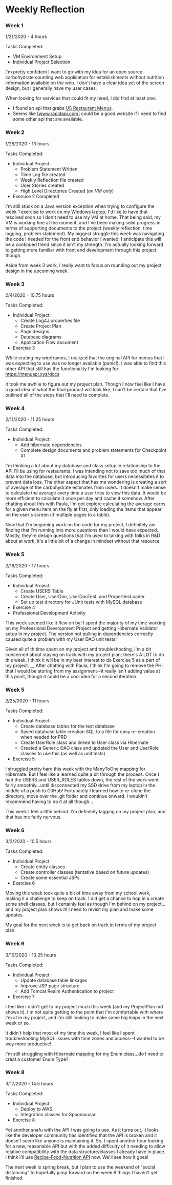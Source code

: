# Weekly Reflection

### Week 1

1/21/2020 - 4 hours

Tasks Completed:
* VM Environment Setup
* Individual Project Selection

I'm pretty confident I want to go with my idea for an open source carbohydrate counting web application for establishments without nutrition information available on the web. 
I don't have a clear idea yet of the screen design, but I generally have my user cases. 

When looking for services that could fit my need, I did find at least one:

* I found an api that grabs [US Restaurant Menus](www.rapidapi.com/restaurantmenus/api/us-restaurant-menus).
* Seems like [www.rapidapi.com] could be a good website if I need to find some other api that are available. 

### Week 2

1/28/2020 - 13 hours

Tasks Completed:
* Individual Project:
    * Problem Statement Written
    * Time Log file created
    * Weekly Reflection file created
    * User Stories created
    * High Level Directories Created (*on VM only*)
* Exercise 2 Completed

I'm still stuck on a Java version exception when trying to configure the week 1 exercise to work on my Windows laptop; I'd like to have that resolved soon so I don't need to use my VM at home.
That being said, my VM is working fine at the moment, and I've been making solid progress in terms of supporting documents to the project (weekly reflection, time logging, problem statement).
My biggest struggle this week was navigating the code I needed for the front end behavior I wanted; I anticipate this will be a continued trend since it isn't my strength.
I'm actually looking forward to getting more familiar with front end development through this project, though. 

Aside from week 3 work, I really want to focus on rounding out my project design in the upcoming week. 

### Week 3

2/4/2020 - 10.75 hours

Tasks Completed:
* Individual Project:
    * Create Log4J.properties file
    * Create Project Plan
    * Page designs
    * Database diagrams
    * Application Flow document 
* Exercise 3

While crating my wireframes, I realized that the original API for menus that I was expecting to use was no longer available (panic!).
I was able to find this other API that still has the functionality I'm looking for: https://menuapi.xyz/docs

It took me awhile to figure out my project plan. Though I now feel like I have a good idea of what the final product will look
like, I can't be certain that I've outlined all of the steps that I'll need to complete. 


### Week 4

2/11/2020 - 11.25 hours

Tasks Completed:
* Individual Project:
    * Add hibernate dependencies
    * Complete design documents and problem statements for Checkpoint #1

I'm thinking a lot about my database and class setup in relationship to the API I'll be using for restaurants. I was intending
not to save too much of that data into the database, but introducing favorites for users necessitates it to prevent data loss. The
other aspect that has me wondering is creating a sort of average of the carbohydrate estimates from users. It doesn't make sense
to calculate the average every time a user tries to view this data. It would be more efficient to calculate it once per day and cache it somehow.
After chatting about this with Paula, I'm got explore calculating the average carbs for a given menu item on the fly at first, only loading 
the items that appear on the user's screen (if multiple pages to a table). 

Now that I'm beginning work on the code for my project, I definitely am finding that I'm running into more questions than I would have expected.
Mostly, they're design questions that I'm used to talking with folks in R&D about at work; it's a little bit of a change in mindset without that resource.

### Week 5

2/18/2020 - 17 hours

Tasks Completed:
* Individual Project:
    * Create USERS Table
    * Create User, UserDao, UserDaoTest, and PropertiesLoader 
    * Set up test directory for JUnit tests with MySQL database
* Exercise 4
* Professional Development Activity

This week seemed like it flew on by! I spent the majority of my time working on my Professional Development Project and 
getting Hibernate Validator setup in my project. The version not pulling in dependencies correctly caused quite a problem with
my User DAO unit tests!

Given all of th time spent on my project and troubleshooting, I'm a bit concerned about staying on track with my project plan; 
there's A LOT to do this week. I think it will be in my best interest to do Exercise 5 as a part of my project.
__
After chatting with Paula, I think I'm going to remove the PHI that I would be storing from my assignment--it really isn't
adding value at this point, though it could be a cool idea for a second iteration. 

### Week 5

2/25/2020 - 11 hours

Tasks Completed:
* Individual Project:
    * Create database tables for the test database
    * Saved database table creation SQL to a file for easy re-creation when needed for PRD
    * Create UserRole class and linked to User class via Hibernate
    * Created a Generic DAO class and updated the User and UserRole classes to use this (as well as unit tests)
* Exercise 5

I struggled pretty hard this week with the ManyToOne mapping for Hibernate. But I feel like a learned quite a bit through
the process. Once I had the USERS and USER_ROLES tables down, the rest of the work went fairly smoothly...until disconnected
my SSD drive from my laptop in the middle of a push to GitHub! Fortunately I learned how to re-clone the directory, move over
the .git folder and continue onward. I wouldn't recommend having to do it at all though...

This week I feel a little behind. I'm definitely lagging on my project plan, and that has me fairly nervous.

### Week 6

3/3/2020 - 10.5 hours

Tasks Completed:
* Individual Project:
    * Create entity classes 
    * Create controller classes (tentative based on future updates)
    * Create some essential JSPs
* Exercise 6

Moving this week took quite a bit of time away from my school work, making it a challenge to keep on track. 
I did get a chance to hop in a create some shell classes, but I certainly feel as though I'm behind on my project...
and my project plan shows it! I need to revisit my plan and make some updates.

My goal for the next week is to get back on track in terms of my project plan.

### Week 6

3/10/2020 - 13.25 hours

Tasks Completed:
* Individual Project:
    * Update database table linkages
    * Improve JSP page structure
    * Add Tomcat Realm Authentication to project
* Exercise 7

I feel like I didn't get to my project much this week (and my ProjectPlan.md shows it). I'm not quite getting to the point that 
I'm comfortable with where I'm at in my project, and I'm still looking to make some big leaps in the next week or so.

It didn't help that most of my time this week, I feel like I spent troubleshooting MySQL issues with time zones and access--I wanted to 
be way more productive! 

I'm still struggling with Hibernate mapping for my Enum class...do I need to creat a customer Enum Type? 

### Week 8

3/17/2020 - 14.5 hours

Tasks Completed:
* Individual Project:
    * Deploy to AWS
    * Integration classes for Spoonacular
* Exercise 8

Yet another snafu with the API I was going to use. As it turns out, it looks like the developer community has identified 
that the API is broken and it doesn't seem like anyone is maintaining it. So, I spent another hour looking for a new, reasonable 
API but with the added difficulty of it needing to allow relative compatibility with the data structure/classes I already have in place.
I think I'll use [Recipe-Food-Nutrition API](rapidapi.com/spoonacular/api/recipe-food-nutrition/pricing) now. We'll see how it goes!

The next week is spring break, but I plan to use the weekend of "social distancing" to hopefully jump forward on the week 8 things 
I haven't yet finished.
